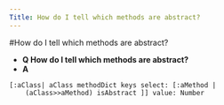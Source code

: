 ```yaml
---
Title: How do I tell which methods are abstract?
---
```

#How do I tell which methods are abstract?
- **Q How do I tell which methods are abstract?**
- **A**
```
[:aClass| aClass methodDict keys select: [:aMethod |
	(aClass>>aMethod) isAbstract ]] value: Number
```

